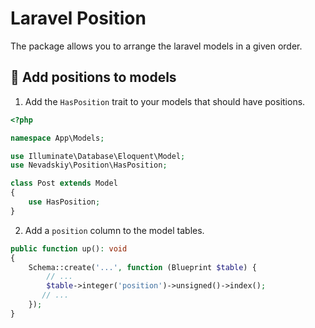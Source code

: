 # Laravel Position

The package allows you to arrange the laravel models in a given order.


## 🔨 Add positions to models

1. Add the `HasPosition` trait to your models that should have positions.

```php
<?php

namespace App\Models;

use Illuminate\Database\Eloquent\Model;
use Nevadskiy\Position\HasPosition;

class Post extends Model
{
    use HasPosition;
}
```

2. Add a `position` column to the model tables.

```php
public function up(): void
{
    Schema::create('...', function (Blueprint $table) {
        // ...
        $table->integer('position')->unsigned()->index();
       // ...
    });
}
```
